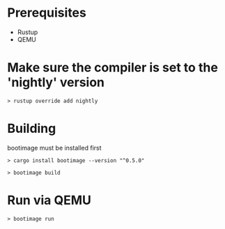 # Prerequisites

* Rustup
* QEMU

# Make sure the compiler is set to the 'nightly' version

```
> rustup override add nightly
```

# Building

bootimage must be installed first

```
> cargo install bootimage --version "^0.5.0"
```

```
> bootimage build
```

# Run via QEMU

```
> bootimage run
```
